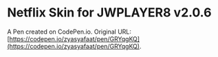# Netflix Skin for JWPLAYER8 v2.0.6

A Pen created on CodePen.io. Original URL: [https://codepen.io/zyasyafaat/pen/GRYqgKQ](https://codepen.io/zyasyafaat/pen/GRYqgKQ).

